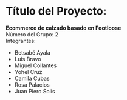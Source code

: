 # Título del Proyecto:
**Ecommerce de calzado basado en Footloose**
<br>
Número del Grupo: 2
<br>
Integrantes:
<br>
* Betsabé Ayala
* Luis Bravo
* Miguel Collantes
* Yohel Cruz
* Camila Cubas
* Rosa Palacios
* Juan Piero Solis
